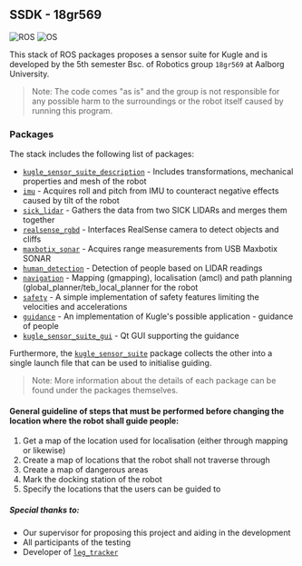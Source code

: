 ## SSDK - 18gr569

![ROS](https://img.shields.io/badge/ROS-Kinetic-brightgreen.svg)  ![OS](https://img.shields.io/badge/OS-Ubuntu%2016.04-orange.svg )

This stack of ROS packages proposes a sensor suite for Kugle and is developed by the 5th semester Bsc. of Robotics group `18gr569` at Aalborg University.

> Note: The code comes "as is" and the group is not responsible for any possible harm to the surroundings or the robot itself caused by running this program.


### Packages
The stack includes the following list of packages:
+ [`kugle_sensor_suite_description`](/src/kugle_sensor_suite_description) - Includes transformations, mechanical properties and mesh of the robot
+ [`imu`](/src/imu) - Acquires roll and pitch from IMU to counteract negative effects caused by tilt of the robot
+ [`sick_lidar`](/src/sick_lidar) - Gathers the data from two SICK LIDARs and merges them together
+ [`realsense_rgbd`](/src/realsense_rgbd) - Interfaces RealSense camera to detect objects and cliffs
+ [`maxbotix_sonar`](/src/maxbotix_sonar) - Acquires range measurements from USB Maxbotix SONAR
+ [`human_detection`](/src/human_detection) - Detection of people based on LIDAR readings
+ [`navigation`](/src/navigation) - Mapping (gmapping), localisation (amcl) and path planning (global_planner/teb_local_planner for the robot
+ [`safety`](/src/safety) - A simple implementation of safety features limiting the velocities and accelerations
+ [`guidance`](/src/guidance) - An implementation of Kugle's possible application - guidance of people
+ [`kugle_sensor_suite_gui`](/src/kugle_sensor_suite_gui) - Qt GUI supporting the guidance

Furthermore, the [`kugle_sensor_suite`](/src/kugle_sensor_suite) package collects the other into a single launch file that can be used to initialise guiding.


> Note: More information about the details of each package can be found under the packages themselves.


#### General guideline of steps that must be performed before changing the location where the robot shall guide people:
1) Get a map of the location used for localisation (either through mapping or likewise)
2) Create a map of locations that the robot shall not traverse through
3) Create a map of dangerous areas
4) Mark the docking station of the robot
5) Specify the locations that the users can be guided to

##### Special thanks to:
+ Our supervisor for proposing this project and aiding in the development
+ All participants of the testing
+ Developer of [`leg_tracker`](https://github.com/angusleigh/leg_tracker)
